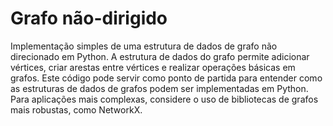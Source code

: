 # Grafo não-dirigido

Implementação simples de uma estrutura de dados de grafo não direcionado em Python. A estrutura de dados do grafo permite adicionar vértices, criar arestas entre vértices e realizar operações básicas em grafos. Este código pode servir como ponto de partida para entender como as estruturas de dados de grafos podem ser implementadas em Python. Para aplicações mais complexas, considere o uso de bibliotecas de grafos mais robustas, como NetworkX.
